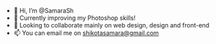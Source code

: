 - 👋 Hi, I’m @SamaraSh
- 🌱 Currently improving my Photoshop skills!
- 💞️ Looking to collaborate mainly on web design, design and front-end
- 📫 You can email me on shikotasamara@gmail.com

<!---
✨ feel free to contact me! ✨
--->
